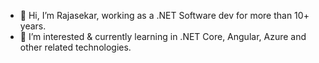 - 👋 Hi, I’m Rajasekar, working as a .NET Software dev for more than 10+ years.
- 👀 I’m interested & currently learning in .NET Core, Angular, Azure and other related technologies.

<!---
- 🌱 I’m currently learning ...
- 💞️ I’m looking to collaborate on ...
- 📫 How to reach me ...

<!---
imraja/imraja is a ✨ special ✨ repository because its `README.md` (this file) appears on your GitHub profile.
You can click the Preview link to take a look at your changes.
--->
